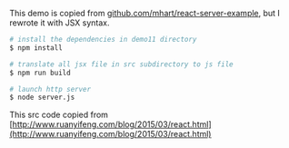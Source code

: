 This demo is copied from [github.com/mhart/react-server-example](https://github.com/mhart/react-server-example), but I rewrote it with JSX syntax.

```bash
# install the dependencies in demo11 directory
$ npm install

# translate all jsx file in src subdirectory to js file
$ npm run build

# launch http server
$ node server.js
```


This src code copied from [http://www.ruanyifeng.com/blog/2015/03/react.html](http://www.ruanyifeng.com/blog/2015/03/react.html)
